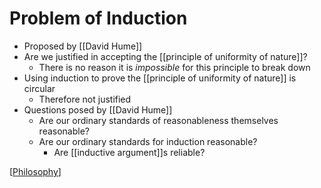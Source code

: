 # Problem of Induction

- Proposed by [[David Hume]]
- Are we justified in accepting the [[principle of uniformity of nature]]?
  - There is no reason it is _impossible_ for this principle to break down
- Using induction to prove the [[principle of uniformity of nature]] is circular
  - Therefore not justified
- Questions posed by [[David Hume]]
  - Are our ordinary standards of reasonableness themselves reasonable?
  - Are our ordinary standards for induction reasonable?
    - Are [[inductive argument]]s reliable?

[[Philosophy]]

[//begin]: # "Autogenerated link references for markdown compatibility"
[david-hume]: david-hume "David Hume"
[principle-of-uniformity-of-nature]: principle-of-uniformity-of-nature "Principle of Uniformity of Nature"
[inductive-argument]: inductive-argument "Inductive Argument"
[philosophy]: philosophy "Philosophy"
[//end]: # "Autogenerated link references"